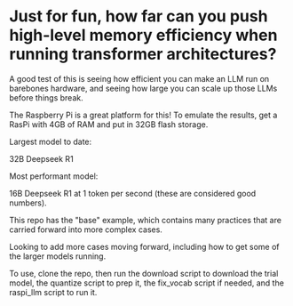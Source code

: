 # Just for fun, how far can you push high-level memory efficiency when running transformer architectures? 

A good test of this is seeing how efficient you can make an LLM run on barebones hardware, and seeing how large you can scale up those LLMs before things break. 

The Raspberry Pi is a great platform for this! To emulate the results, get a RasPi with 4GB of RAM and put in 32GB flash storage. 


Largest model to date: 

32B Deepseek R1 

Most performant model: 

16B Deepseek R1 at 1 token per second (these are considered good numbers). 

This repo has the "base" example, which contains many practices that are carried forward into more complex cases. 

Looking to add more cases moving forward, including how to get some of the larger models running. 

To use, clone the repo, then run the download script to download the trial model, the quantize script to prep it, the fix_vocab script if needed, and the raspi_llm script to run it.
